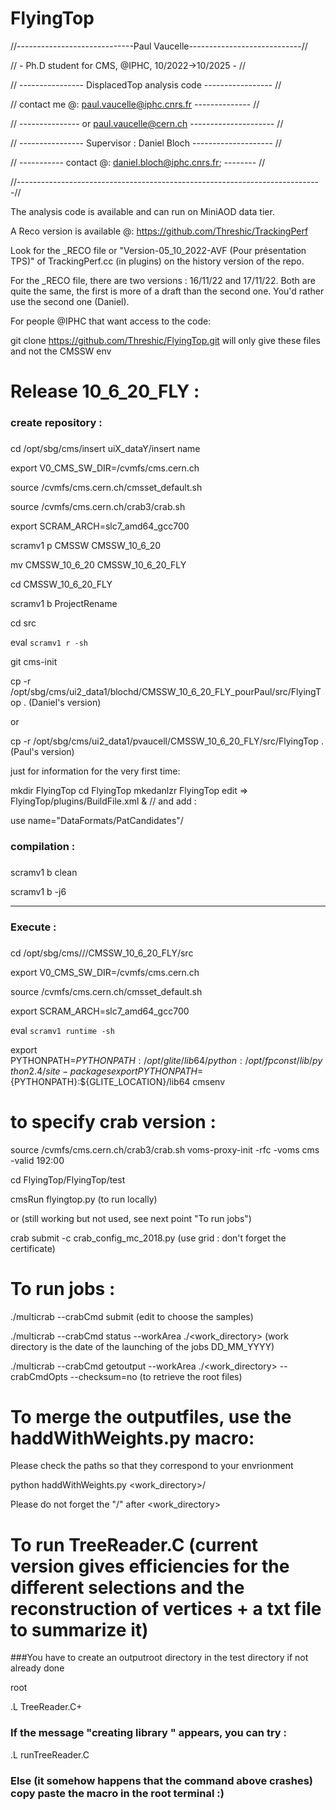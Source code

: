 # FlyingTop
//-----------------------------Paul Vaucelle----------------------------//

//   -  Ph.D student for CMS, @IPHC, 10/2022->10/2025    -   //

//   ----------------           DisplacedTop analysis code      -----------------           //

// contact me @: paul.vaucelle@iphc.cnrs.fr -------------- //

// --------------- or paul.vaucelle@cern.ch      ---------------------      //

// ---------------- Supervisor : Daniel Bloch  --------------------   //

// ----------- contact @: <daniel.bloch@iphc.cnrs.fr>; -------- //

//----------------------------------------------------------------------------//

The analysis code is available and can run on MiniAOD data tier.

A Reco version is available @: https://github.com/Threshic/TrackingPerf

Look for the _RECO file or "Version-05_10_2022-AVF (Pour présentation TPS)" of TrackingPerf.cc (in plugins) on the history version of the repo.

For the _RECO file, there are two versions : 16/11/22 and 17/11/22. Both are quite the same, the first is more of a draft than the second one. You'd rather use the second one (Daniel).

For people @IPHC that want access to the code:

git clone https://github.com/Threshic/FlyingTop.git will only give these files and not the CMSSW env

# Release 10_6_20_FLY : 

###
### create repository :
###

cd /opt/sbg/cms/insert uiX_dataY/insert name

export V0_CMS_SW_DIR=/cvmfs/cms.cern.ch

source /cvmfs/cms.cern.ch/cmsset_default.sh

source /cvmfs/cms.cern.ch/crab3/crab.sh 

export SCRAM_ARCH=slc7_amd64_gcc700

scramv1 p CMSSW CMSSW_10_6_20

mv CMSSW_10_6_20 CMSSW_10_6_20_FLY

cd CMSSW_10_6_20_FLY

scramv1 b ProjectRename

cd src

eval  `scramv1 r -sh`

git cms-init

 cp -r /opt/sbg/cms/ui2_data1/blochd/CMSSW_10_6_20_FLY_pourPaul/src/FlyingTop . (Daniel's version)
 
 or
 
cp -r /opt/sbg/cms/ui2_data1/pvaucell/CMSSW_10_6_20_FLY/src/FlyingTop . (Paul's version)

just for information for the very first time:

mkdir FlyingTop
cd FlyingTop
mkedanlzr FlyingTop
edit => FlyingTop/plugins/BuildFile.xml & // and add :

use name="DataFormats/PatCandidates"/

###
### compilation :
###

scramv1 b clean

scramv1 b -j6 

-----------------------------------

###
### Execute :
###

cd /opt/sbg/cms/<insert uiX_dataY>/<insert name>/CMSSW_10_6_20_FLY/src

export V0_CMS_SW_DIR=/cvmfs/cms.cern.ch

source /cvmfs/cms.cern.ch/cmsset_default.sh

export SCRAM_ARCH=slc7_amd64_gcc700

eval `scramv1 runtime -sh`

export PYTHONPATH=$PYTHONPATH:/opt/glite/lib64/python:/opt/fpconst/lib/python2.4/site-packages
export PYTHONPATH=${PYTHONPATH}:${GLITE_LOCATION}/lib64
cmsenv

# to specify crab version :
source /cvmfs/cms.cern.ch/crab3/crab.sh 
voms-proxy-init -rfc -voms cms -valid 192:00

cd FlyingTop/FlyingTop/test

cmsRun flyingtop.py (to run locally)
  
 or (still working but not used, see next point "To run jobs")
  
 crab submit -c crab_config_mc_2018.py (use grid : don't forget the certificate)
 
# To run jobs :

./multicrab --crabCmd submit  (edit to choose the samples)

./multicrab --crabCmd status --workArea ./<work_directory>   (work directory is the date of the launching of the jobs DD_MM_YYYY)

./multicrab --crabCmd getoutput --workArea ./<work_directory> --crabCmdOpts --checksum=no  (to retrieve the root files)

# To merge the outputfiles, use the haddWithWeights.py macro:

Please check the paths so that they correspond to your envrionment

python haddWithWeights.py <work_directory>/

Please do not forget the "/" after <work_directory>

# To run TreeReader.C (current version gives efficiencies for the different selections and the reconstruction of vertices + a txt file to summarize it)

###You have to create an outputroot directory in the test directory if not already done

root

.L TreeReader.C+

### If the message "creating library " appears, you can try :

.L runTreeReader.C

### Else (it somehow happens that the command above crashes) copy paste the macro in the root terminal :)






